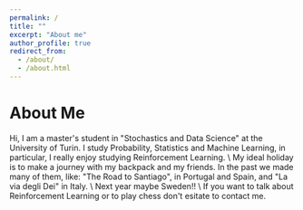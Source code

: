 ```yaml
---
permalink: /
title: ""
excerpt: "About me"
author_profile: true
redirect_from: 
  - /about/
  - /about.html
---
```


About Me
======
Hi, I am a master's student in "Stochastics and Data Science" at the University of Turin. I study Probability, Statistics and Machine Learning, in particular, I really enjoy studying Reinforcement Learning. \\
My ideal holiday is to make a journey with my backpack and my friends. In the past we made many of them, like: "The Road to Santiago", in Portugal and Spain, and "La via degli Dei" in Italy. \\
Next year maybe Sweden!!
\\
If you want to talk about Reinforcement Learning or to play chess don't esitate to contact me.
